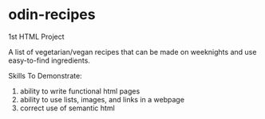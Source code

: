 # odin-recipes
1st HTML Project

A list of vegetarian/vegan recipes that can be made on weeknights and use easy-to-find ingredients. 

Skills To Demonstrate: 
1) ability to write functional html pages
2) ability to use lists, images, and links in a webpage
3) correct use of semantic html

